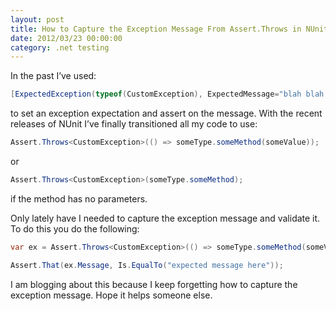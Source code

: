 ```yaml
---
layout: post
title: How to Capture the Exception Message From Assert.Throws in NUnit
date: 2012/03/23 00:00:00
category: .net testing 
---
```


In the past I’ve used:

```csharp
[ExpectedException(typeof(CustomException), ExpectedMessage="blah blah blah")] 
```

to set an exception expectation and assert on the message. With the recent releases of NUnit I’ve finally transitioned all my code to use:

```csharp
Assert.Throws<CustomException>(() => someType.someMethod(someValue));
```

or

```csharp
Assert.Throws<CustomException>(someType.someMethod);
```

if the method has no parameters.

Only lately have I needed to capture the exception message and validate it. To do this you do the following:

```csharp
var ex = Assert.Throws<CustomException>(() => someType.someMethod(someValue));

Assert.That(ex.Message, Is.EqualTo("expected message here"));
```

I am blogging about this because I keep forgetting how to capture the exception message. Hope it helps someone else.
